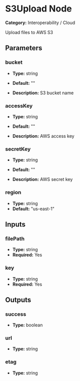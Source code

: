 
# S3Upload Node

**Category:** Interoperability / Cloud

Upload files to AWS S3

## Parameters


### bucket
- **Type:** string
- **Default:** ""


- **Description:** S3 bucket name


### accessKey
- **Type:** string
- **Default:** ""


- **Description:** AWS access key


### secretKey
- **Type:** string
- **Default:** ""


- **Description:** AWS secret key


### region
- **Type:** string
- **Default:** "us-east-1"





## Inputs


### filePath
- **Type:** string
- **Required:** Yes



### key
- **Type:** string
- **Required:** Yes



## Outputs


### success
- **Type:** boolean



### url
- **Type:** string



### etag
- **Type:** string




